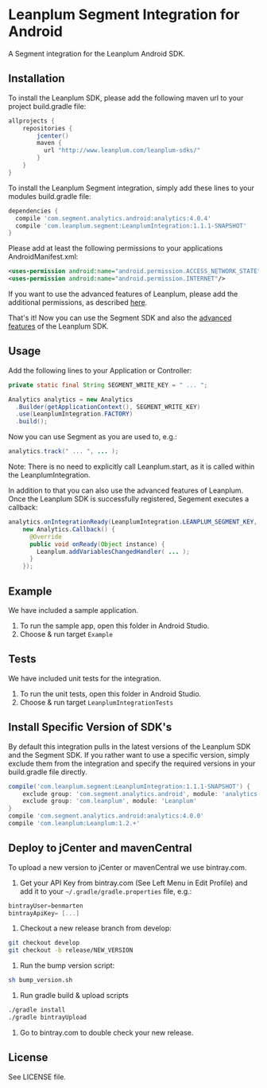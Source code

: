 # Leanplum Segment Integration for Android
A Segment integration for the Leanplum Android SDK.

## Installation
To install the Leanplum SDK, please add the following maven url to your project build.gradle file:
```groovy
allprojects {
    repositories {
        jcenter()
        maven {
          url "http://www.leanplum.com/leanplum-sdks/"
        }
    }
}
```
To install the Leanplum Segment integration, simply add these lines to your
modules build.gradle file:
```groovy
dependencies {
  compile 'com.segment.analytics.android:analytics:4.0.4'
  compile 'com.leanplum.segment:LeanplumIntegration:1.1.1-SNAPSHOT'
}
```
Please add at least the following permissions to your applications AndroidManifest.xml:
```xml
<uses-permission android:name="android.permission.ACCESS_NETWORK_STATE"/>
<uses-permission android:name="android.permission.INTERNET"/>
```

If you want to use the advanced features of Leanplum, please add the additional permissions, as described [here](https://www.leanplum.com/docs#/setup/android).

That's it! Now you can use the Segment SDK and also the [advanced features](https://www.leanplum.com/docs#/docs) of the Leanplum SDK.

## Usage
Add the following lines to your Application or Controller:

```java
private static final String SEGMENT_WRITE_KEY = " ... ";

Analytics analytics = new Analytics
  .Builder(getApplicationContext(), SEGMENT_WRITE_KEY)
  .use(LeanplumIntegration.FACTORY)
  .build();
```

Now you can use Segment as you are used to, e.g.:
```java
analytics.track(" ... ", ... );
```

Note: There is no need to explicitly call Leanplum.start, as it is called within the LeanplumIntegration.

In addition to that you can also use the advanced features of Leanplum. Once the Leanplum SDK is successfully registered, Segement executes a callback:
```java
analytics.onIntegrationReady(LeanplumIntegration.LEANPLUM_SEGMENT_KEY,
    new Analytics.Callback() {
      @Override
      public void onReady(Object instance) {
        Leanplum.addVariablesChangedHandler( ... );
      }
    });
```

## Example
We have included a sample application.

1. To run the sample app, open this folder in Android Studio.
1. Choose & run target `Example`

## Tests
We have included unit tests for the integration.

1. To run the unit tests, open this folder in Android Studio.
1. Choose & run target `LeanplumIntegrationTests`

## Install Specific Version of SDK's
By default this integration pulls in the latest versions of the Leanplum SDK and the Segment SDK. If you rather want to use a specific version, simply exclude them from the integration and specify the required versions in your build.gradle file directly.
```groovy
compile('com.leanplum.segment:LeanplumIntegration:1.1.1-SNAPSHOT') {
    exclude group: 'com.segment.analytics.android', module: 'analytics'
    exclude group: 'com.leanplum', module: 'Leanplum'
}
compile 'com.segment.analytics.android:analytics:4.0.0'
compile 'com.leanplum:Leanplum:1.2.+'
```

## Deploy to jCenter and mavenCentral
To upload a new version to jCenter or mavenCentral we use bintray.com.

1. Get your API Key from bintray.com (See Left Menu in Edit Profile) and add it to your `~/.gradle/gradle.properties` file, e.g.:
  
  ```groovy
  bintrayUser=benmarten
  bintrayApiKey= [...]
  ```
1. Checkout a new release branch from develop:
  
  ```bash
  git checkout develop
  git checkout -b release/NEW_VERSION
  ```
1. Run the bump version script:
  
  ```bash
  sh bump_version.sh
  ```
1. Run gradle build & upload scripts
  
  ```bash
  ./gradle install
  ./gradle bintrayUpload
  ```
1. Go to bintray.com to double check your new release.

## License
See LICENSE file.

